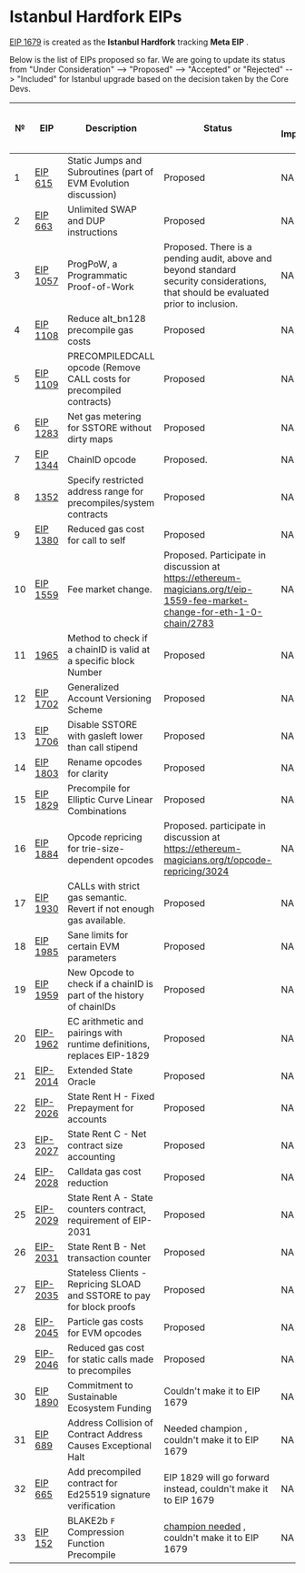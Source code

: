   # Istanbul Hardfork EIPs
 
[EIP 1679](https://eips.ethereum.org/EIPS/eip-1679) is created as the **Istanbul Hardfork** tracking **Meta EIP** .

Below is the list of EIPs proposed so far. We are going to update its status from "Under Consideration" --> "Proposed" -->  "Accepted" or "Rejected" --> "Included" for Istanbul upgrade based on the decision taken by the Core Devs.
 

 №  | EIP  |	Description	| Status |	Client Implementation |	Testnet |	Include in Istanbul HF |        
|---| -----|--------------|------- | -----------------------| --------|----------------------- |
| 1 |[EIP 615](https://eips.ethereum.org/EIPS/eip-615) | Static Jumps and Subroutines (part of EVM Evolution discussion)| Proposed | NA|NA|NA|
| 2 |[EIP 663](https://eips.ethereum.org/EIPS/eip-663) |  Unlimited SWAP and DUP instructions | Proposed | NA|NA|NA| 
| 3 |[EIP 1057](https://eips.ethereum.org/EIPS/eip-1057) | ProgPoW, a Programmatic Proof-of-Work| Proposed. There is a pending audit, above and beyond standard security considerations, that should be evaluated prior to inclusion.| NA|NA|NA|
| 4 |[EIP 1108](https://eips.ethereum.org/EIPS/eip-1108)|Reduce alt_bn128 precompile gas costs| Proposed | NA|NA|NA|
| 5 |[EIP 1109](https://eips.ethereum.org/EIPS/eip-1109)| PRECOMPILEDCALL opcode (Remove CALL costs for precompiled contracts) |Proposed  | NA|NA|NA|
| 6 |[EIP 1283](https://eips.ethereum.org/EIPS/eip-1283) | Net gas metering for SSTORE without dirty maps | Proposed | NA|NA|NA| 
| 7 |[EIP 1344](https://github.com/ethereum/EIPs/blob/master/EIPS/eip-1344.md) | ChainID opcode | Proposed.  | NA|NA|NA| 
| 8 |[1352](https://eips.ethereum.org/EIPS/eip-1352)| Specify restricted address range for precompiles/system contracts | Proposed | NA|NA|NA|
| 9 |[EIP 1380](https://eips.ethereum.org/EIPS/eip-1380) | Reduced gas cost for call to self  | Proposed | NA|NA|NA| 
| 10 |[EIP 1559](https://github.com/ethereum/EIPs/issues/1559) | Fee market change.  |Proposed. Participate in discussion at https://ethereum-magicians.org/t/eip-1559-fee-market-change-for-eth-1-0-chain/2783  | NA|NA|NA|
| 11 |[1965](https://eips.ethereum.org/EIPS/eip-1965)| Method to check if a chainID is valid at a specific block Number | Proposed | NA|NA|NA|
| 12 |[EIP 1702](https://eips.ethereum.org/EIPS/eip-1702) | Generalized Account Versioning Scheme | Proposed | NA|NA|NA| 
| 13 |[EIP 1706](https://eips.ethereum.org/EIPS/eip-1706) | Disable SSTORE with gasleft lower than call stipend  | Proposed | NA|NA|NA| 
| 14 |[EIP 1803](https://github.com/ethereum/EIPs/blob/d650a60f347237e0b626c40c5fe5805d80859520/EIPS/eip-1803.md) |  Rename opcodes for clarity | Proposed | NA|NA|NA| 
| 15 |[EIP 1829](https://eips.ethereum.org/EIPS/eip-1829)| Precompile for Elliptic Curve Linear Combinations| Proposed | NA|NA|NA|
| 16 |[EIP 1884](https://github.com/holiman/EIPs/blob/reprice/EIPS/eip-1884.md) | Opcode repricing for trie-size-dependent opcodes | Proposed. participate in discussion at https://ethereum-magicians.org/t/opcode-repricing/3024 | NA|NA|NA|
| 17 |[EIP 1930](https://eips.ethereum.org/EIPS/eip-1930)| CALLs with strict gas semantic. Revert if not enough gas available. | Proposed | NA|NA|NA|
| 18 |[EIP 1985](https://eips.ethereum.org/EIPS/eip-1985)| Sane limits for certain EVM parameters | Proposed | NA|NA|NA|
| 19 |[EIP 1959](https://eips.ethereum.org/EIPS/eip-1959)| New Opcode to check if a chainID is part of the history of chainIDs | Proposed | NA|NA|NA|
| 20 |[EIP-1962](https://eips.ethereum.org/EIPS/eip-1962)|EC arithmetic and pairings with runtime definitions, replaces EIP-1829  | Proposed | NA|NA|NA|
| 21 |[EIP-2014](https://eips.ethereum.org/EIPS/eip-2014)| Extended State Oracle | Proposed | NA|NA|NA|
| 22 |[EIP-2026](https://eips.ethereum.org/EIPS/eip-2026)| State Rent H - Fixed Prepayment for accounts | Proposed | NA|NA|NA|
| 23 |[EIP-2027](https://eips.ethereum.org/EIPS/eip-2027)| State Rent C - Net contract size accounting | Proposed | NA|NA|NA|
| 24 |[EIP-2028](https://eips.ethereum.org/EIPS/eip-2028)| Calldata gas cost reduction | Proposed | NA|NA|NA|
| 25 |[EIP-2029](https://eips.ethereum.org/EIPS/eip-2029)| State Rent A - State counters contract, requirement of EIP-2031 | Proposed | NA|NA|NA|
| 26 |[EIP-2031](https://eips.ethereum.org/EIPS/eip-2031)| State Rent B - Net transaction counter | Proposed | NA|NA|NA|
| 27 |[EIP-2035](https://eips.ethereum.org/EIPS/eip-2035)| Stateless Clients - Repricing SLOAD and SSTORE to pay for block proofs | Proposed | NA|NA|NA|
| 28 |[EIP-2045](https://eips.ethereum.org/EIPS/eip-2045)| Particle gas costs for EVM opcodes | Proposed | NA|NA|NA|
| 29 |[EIP-2046](https://eips.ethereum.org/EIPS/eip-2046)| Reduced gas cost for static calls made to precompiles | Proposed | NA|NA|NA|
| 30 |[EIP 1890](https://github.com/ethereum/EIPs/blob/master/EIPS/eip-1890.md) | Commitment to Sustainable Ecosystem Funding | Couldn't make it to EIP 1679 | NA|NA|NA| 
| 31 |[EIP 689](https://eips.ethereum.org/EIPS/eip-689) |  Address Collision of Contract Address Causes Exceptional Halt | Needed champion , couldn't make it to EIP 1679 | NA|NA|NA| 
| 32 |[EIP 665](https://eips.ethereum.org/EIPS/eip-665) | Add precompiled contract for Ed25519 signature verification | EIP 1829 will go forward instead,  couldn't make it to EIP 1679 | NA|NA|NA|
| 33 |[EIP 152](https://github.com/ethereum/EIPs/issues/152) | BLAKE2b `F` Compression Function Precompile  |[champion needed](https://github.com/ethereum-cat-herders/PM/issues/64) , couldn't make it to EIP 1679 | NA|NA|NA|


